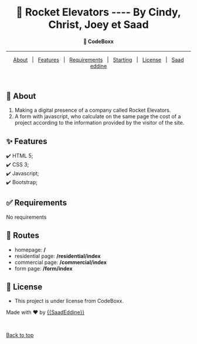 &#xa0;

  <!-- Saad Eddine FEKI -->
</div>

<h1 align="center"> 🚀 Rocket Elevators ---- By Cindy, Christ, Joey et Saad</h1>

<!-- Status -->

<h4 align="center">
  🚀  CodeBoxx
</h4>

<hr>

<p align="center">
  <a href="#dart-about">About</a> &#xa0; | &#xa0; 
  <a href="#sparkles-features">Features</a> &#xa0; | &#xa0;
  <a href="#white_check_mark-requirements">Requirements</a> &#xa0; | &#xa0;
  <a href="#checkered_flag-starting">Starting</a> &#xa0; | &#xa0;
  <a href="#memo-license">License</a> &#xa0; | &#xa0;
  <a href="https://github.com/saadeddine" target="_blank">Saad eddine</a>
</p>

<br>

## :dart: About

1. Making a digital presence of a company called Rocket Elevators.
2. A form with javascript, who calculate on the same page the cost of a project according to the information provided by the visitor of the site.

## :sparkles: Features

:heavy_check_mark: HTML 5;\
:heavy_check_mark: CSS 3;\
:heavy_check_mark: Javascript;\
:heavy_check_mark: Bootstrap;

<!-- ## :rocket: Technologies

The following tools were used in this project:

- [Bootstrap]()
- [HTML3]()
- [CSS5]()
- [JavaScript]() -->

## :white_check_mark: Requirements

No requirements

## :memo: Routes

- homepage: <b>/</b>
- residential page: <b>/residential/index</b>
- commercial page: <b>/commercial/index</b>
- form page: <b>/form/index</b>

## :memo: License

- This project is under license from CodeBoxx.

Made with :heart: by <a href="https://github.com/saadeddinne" target="_blank">{{SaadEddine}}</a>

&#xa0;

<a href="#top">Back to top</a>
